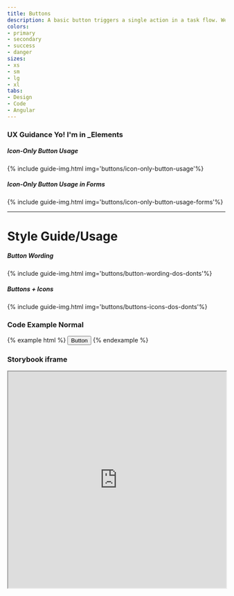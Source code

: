 ```yaml
---
title: Buttons
description: A basic button triggers a single action in a task flow. We use three types of button styles primary, secondary, and tertiary. We use these in different combinations to guide users to continue and complete tasks.
colors:
- primary
- secondary
- success
- danger
sizes:
- xs
- sm
- lg
- xl
tabs:
- Design
- Code 
- Angular
---
```


<div id="design" class="docs-tabs-content" markdown="1">

### UX Guidance Yo! I'm in _Elements

##### Icon-Only Button Usage
{% include guide-img.html img='buttons/icon-only-button-usage'%} 

##### Icon-Only Button Usage in Forms
{% include guide-img.html img='buttons/icon-only-button-usage-forms'%} 


<hr>

# Style Guide/Usage

##### Button Wording
{% include guide-img.html img='buttons/button-wording-dos-donts'%} 

##### Buttons + Icons
{% include guide-img.html img='buttons/buttons-icons-dos-donts'%}

</div>

<div id="code" class="docs-tabs-content" markdown="1">

### Code Example Normal
{% example html %}
  <button type="button" class="c-btn c-btn-primary">Button</button>
{% endexample %}

</div>

<div id="angular" class="docs-tabs-content" markdown="1">

### Storybook iframe
<iframe title="storybook" width="100%" height="500px" src="https://pages.code.ipreo.com/josh-easter/storybook-demo/?path=/story/basic-elements--avatar&full=0&addons=1&stories=0&panelRight=0&addonPanel=storybooks%2Fstorybook-addon-knobs"></iframe>

</div>

